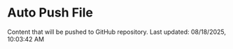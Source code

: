 # Auto Push File

Content that will be pushed to GitHub repository.
Last updated: 08/18/2025, 10:03:42 AM